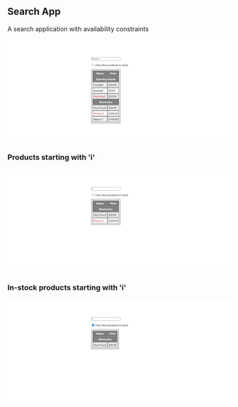 ## Search App
A search application with availability constraints

![search_1](https://github.com/CheshtaK/web-development/blob/master/Mini%20Projects/screenshots/search_1.jpg)

### Products starting with 'i'
![search_2](https://github.com/CheshtaK/web-development/blob/master/Mini%20Projects/screenshots/search_2.jpg)

### In-stock products starting with 'i'
![search_3](https://github.com/CheshtaK/web-development/blob/master/Mini%20Projects/screenshots/search_3.jpg)
